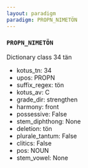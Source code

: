 ```yaml
---
layout: paradigm
paradigm: PROPN_NIMETÖN
---
```

### ` PROPN_NIMETÖN `

Dictionary class 34 tän
* kotus_tn: 34
* upos: PROPN
* suffix_regex: tön
* kotus_av: C
* grade_dir: strengthen
* harmony: front
* possessive: False
* stem_diphthong: None
* deletion: tön
* plurale_tantum: False
* clitics: False
* pos: NOUN
* stem_vowel: None
